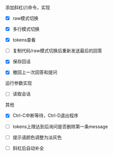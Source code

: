添加斜杠(/)命令，实现

- [x] raw模式切换

- [x] 多行模式切换

- [x] tokens查看

- [ ] 复制代码/raw模式切换后重新发送最后的回答

- [x] 保存回话

- [x] 撤回上一次回答和提问

运行参数实现

- [ ] 读取会话

其他

- [x] Ctrl-C中断等待，Ctrl-D退出程序

- [ ] tokens上限达到后询问是否删除第一条message

  

- [ ] 提示语颜色调整为淡灰色

- [ ] 斜杠后自动补全
